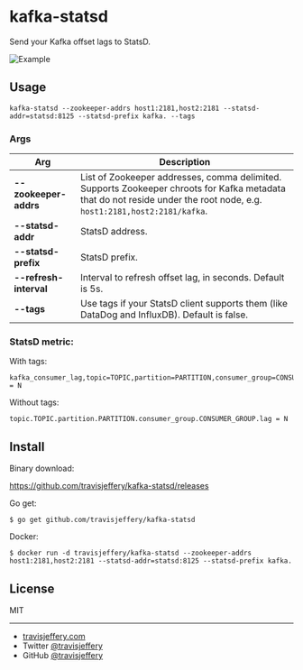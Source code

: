 # kafka-statsd

Send your Kafka offset lags to StatsD.

![Example](https://raw.githubusercontent.com/travisjeffery/kafka-statsd/master/screenshot.png)

## Usage

```
kafka-statsd --zookeeper-addrs host1:2181,host2:2181 --statsd-addr=statsd:8125 --statsd-prefix kafka. --tags
```

### Args

| Arg                    | Description                                                                                                                                                             |
|------------------------|-------------------------------------------------------------------------------------------------------------------------------------------------------------------------|
| **--zookeeper-addrs**  | List of Zookeeper addresses, comma delimited. Supports Zookeeper chroots for Kafka metadata that do not reside under the root node, e.g. `host1:2181,host2:2181/kafka`. |
| **--statsd-addr**      | StatsD address.                                                                                                                                                         |
| **--statsd-prefix**    | StatsD prefix.                                                                                                                                                          |
| **--refresh-interval** | Interval to refresh offset lag, in seconds. Default is 5s.                                                                                                              |
| **--tags**             | Use tags if your StatsD client supports them (like DataDog and InfluxDB). Default is false.                                                                             |

### StatsD metric:

With tags:

    kafka_consumer_lag,topic=TOPIC,partition=PARTITION,consumer_group=CONSUMER_GROUP = N

Without tags:

    topic.TOPIC.partition.PARTITION.consumer_group.CONSUMER_GROUP.lag = N

## Install

Binary download:

https://github.com/travisjeffery/kafka-statsd/releases

Go get:

```
$ go get github.com/travisjeffery/kafka-statsd
```

Docker:

```
$ docker run -d travisjeffery/kafka-statsd --zookeeper-addrs host1:2181,host2:2181 --statsd-addr=statsd:8125 --statsd-prefix kafka.
```

## License

MIT

---

- [travisjeffery.com](http://travisjeffery.com)
- Twitter [@travisjeffery](https://twitter.com/travisjeffery)
- GitHub [@travisjeffery](https://github.com/travisjeffery)
